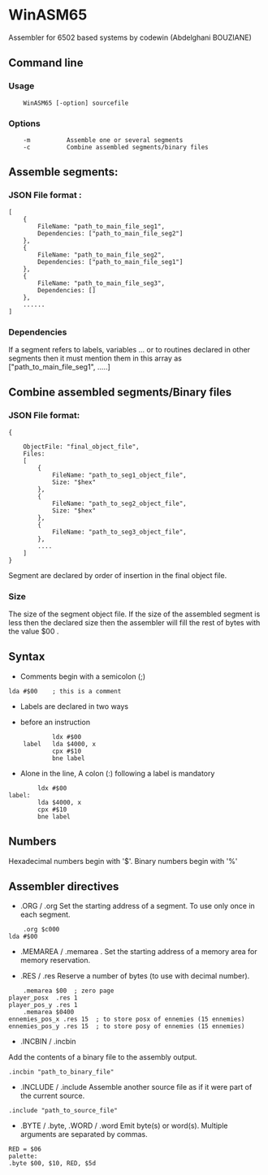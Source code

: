 # WinASM65
Assembler for 6502 based systems
by codewin (Abdelghani BOUZIANE)

## Command line 

### Usage 

		WinASM65 [-option] sourcefile
		
### Options
		-m 			Assemble one or several segments
		-c 			Combine assembled segments/binary files
		
		
## Assemble segments: 

### JSON File format :
```
[
	{
		FileName: "path_to_main_file_seg1",
		Dependencies: ["path_to_main_file_seg2"]
	},
	{
		FileName: "path_to_main_file_seg2",
		Dependencies: ["path_to_main_file_seg1"]			
	},
	{
		FileName: "path_to_main_file_seg3",
		Dependencies: []			
	},
	......
]

```

### Dependencies
If a segment refers to labels, variables ... or to routines declared in other segments 
then it must mention them in this array as ["path_to_main_file_seg1", .....]


## Combine assembled segments/Binary files
### JSON File format:
```
{
	
	ObjectFile: "final_object_file",
	Files: 
	[
		{
			FileName: "path_to_seg1_object_file",
			Size: "$hex"
		},
		{
			FileName: "path_to_seg2_object_file",
			Size: "$hex"
		},
		{
			FileName: "path_to_seg3_object_file",			
		},
		....
	]
}
```

Segment are declared by order of insertion in the final object file.

### Size
The size of the segment object file.
If the size of the assembled segment is less then the declared size then the assembler will 
fill the rest of bytes with the value $00 .


## Syntax

- Comments begin with a semicolon (;)
```
lda #$00 	; this is a comment
```

- Labels are declared in two ways 

- before an instruction 
```
			ldx #$00
	label 	lda $4000, x
			cpx #$10
			bne label
```			
- Alone in the line, A colon (:) following a label is mandatory
```
		ldx #$00
label:
	 	lda $4000, x
		cpx #$10
		bne label
```		

## Numbers

Hexadecimal numbers begin with '$'.
Binary numbers begin with '%'


## Assembler directives

- .ORG / .org
Set the starting address of a segment.
To use only once in each segment.
```
	.org $c000
lda #$00	
```

- .MEMAREA / .memarea  .
Set the starting address of a memory area for 
memory reservation.

- .RES / .res 
Reserve a number of bytes (to use with decimal number).

```
	.memarea $00  ; zero page
player_posx  .res 1
player_pos_y .res 1
	.memarea $0400
ennemies_pos_x .res 15 	; to store posx of ennemies (15 ennemies) 
ennemies_pos_y .res 15  ; to store posy of ennemies (15 ennemies) 
```

- .INCBIN / .incbin

Add the contents of a binary file to the assembly output.
```
.incbin "path_to_binary_file"
```
- .INCLUDE / .include
Assemble another source file as if it were part of the current source.
```
.include "path_to_source_file"
```

- .BYTE / .byte, .WORD / .word
Emit byte(s) or word(s).  Multiple arguments are separated by commas.
```
RED = $06
palette:
.byte $00, $10, RED, $5d
```






 	


	
	






	






